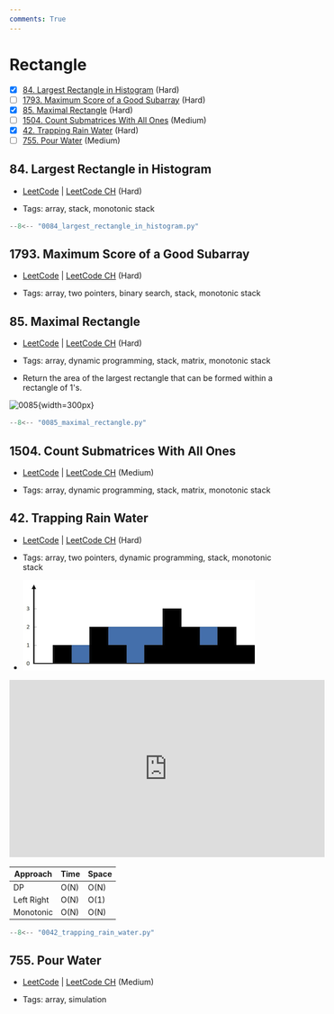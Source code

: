 ```yaml
---
comments: True
---
```


# Rectangle

- [x] [84. Largest Rectangle in Histogram](https://leetcode.cn/problems/largest-rectangle-in-histogram/) (Hard)
- [ ] [1793. Maximum Score of a Good Subarray](https://leetcode.cn/problems/maximum-score-of-a-good-subarray/) (Hard)
- [x] [85. Maximal Rectangle](https://leetcode.cn/problems/maximal-rectangle/) (Hard)
- [ ] [1504. Count Submatrices With All Ones](https://leetcode.cn/problems/count-submatrices-with-all-ones/) (Medium)
- [x] [42. Trapping Rain Water](https://leetcode.cn/problems/trapping-rain-water/) (Hard)
- [ ] [755. Pour Water](https://leetcode.cn/problems/pour-water/) (Medium)

## 84. Largest Rectangle in Histogram

-   [LeetCode](https://leetcode.com/problems/largest-rectangle-in-histogram/) | [LeetCode CH](https://leetcode.cn/problems/largest-rectangle-in-histogram/) (Hard)

-   Tags: array, stack, monotonic stack

```python title="84. Largest Rectangle in Histogram - Python Solution"
--8<-- "0084_largest_rectangle_in_histogram.py"
```

## 1793. Maximum Score of a Good Subarray

-   [LeetCode](https://leetcode.com/problems/maximum-score-of-a-good-subarray/) | [LeetCode CH](https://leetcode.cn/problems/maximum-score-of-a-good-subarray/) (Hard)

-   Tags: array, two pointers, binary search, stack, monotonic stack

## 85. Maximal Rectangle

-   [LeetCode](https://leetcode.com/problems/maximal-rectangle/) | [LeetCode CH](https://leetcode.cn/problems/maximal-rectangle/) (Hard)

-   Tags: array, dynamic programming, stack, matrix, monotonic stack
-   Return the area of the largest rectangle that can be formed within a rectangle of 1's.

![0085](https://assets.leetcode.com/uploads/2020/09/14/maximal.jpg){width=300px}

```python title="85. Maximal Rectangle - Python Solution"
--8<-- "0085_maximal_rectangle.py"
```

## 1504. Count Submatrices With All Ones

-   [LeetCode](https://leetcode.com/problems/count-submatrices-with-all-ones/) | [LeetCode CH](https://leetcode.cn/problems/count-submatrices-with-all-ones/) (Medium)

-   Tags: array, dynamic programming, stack, matrix, monotonic stack

## 42. Trapping Rain Water

-   [LeetCode](https://leetcode.com/problems/trapping-rain-water/) | [LeetCode CH](https://leetcode.cn/problems/trapping-rain-water/) (Hard)

-   Tags: array, two pointers, dynamic programming, stack, monotonic stack
-   ![42](../assets/0042.png)

<iframe width="560" height="315" src="https://www.youtube.com/embed/ZI2z5pq0TqA?si=OEYg01dbmzvmtIwZ" title="YouTube video player" frameborder="0" allow="accelerometer; autoplay; clipboard-write; encrypted-media; gyroscope; picture-in-picture; web-share" referrerpolicy="strict-origin-when-cross-origin" allowfullscreen></iframe>

| Approach   | Time | Space |
| ---------- | ---- | ----- |
| DP         | O(N) | O(N)  |
| Left Right | O(N) | O(1)  |
| Monotonic  | O(N) | O(N)  |

```python title="42. Trapping Rain Water - Python Solution"
--8<-- "0042_trapping_rain_water.py"
```

## 755. Pour Water

-   [LeetCode](https://leetcode.com/problems/pour-water/) | [LeetCode CH](https://leetcode.cn/problems/pour-water/) (Medium)

-   Tags: array, simulation
